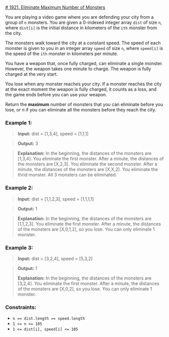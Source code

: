 [# 1921. Eliminate Maximum Number of Monsters](https://leetcode.com/problems/eliminate-maximum-number-of-monsters/)

You are playing a video game where you are defending your city from a group of `n` monsters. You are given a 0-indexed integer array `dist` of size `n`, where `dist[i]` is the initial distance in kilometers of the `ith` monster from the city.

The monsters walk toward the city at a constant speed. The speed of each monster is given to you in an integer array `speed` of size `n`, where `speed[i]` is the speed of the `ith` monster in kilometers per minute.

You have a weapon that, once fully charged, can eliminate a single monster. However, the weapon takes one minute to charge. The weapon is fully charged at the very start.

You lose when any monster reaches your city. If a monster reaches the city at the exact moment the weapon is fully charged, it counts as a loss, and the game ends before you can use your weapon.

Return the **maximum** number of monsters that you can eliminate before you lose, or n if you can eliminate all the monsters before they reach the city.

### Example 1:

> **Input:** dist = [1,3,4], speed = [1,1,1]

> **Output:** 3

> **Explanation:**
> In the beginning, the distances of the monsters are [1,3,4]. You eliminate the first monster.
> After a minute, the distances of the monsters are [X,2,3]. You eliminate the second monster.
> After a minute, the distances of the monsters are [X,X,2]. You eliminate the thrid monster.
> All 3 monsters can be eliminated.

### Example 2:

> **Input:** dist = [1,1,2,3], speed = [1,1,1,1]

> **Output:** 1

> **Explanation:**
> In the beginning, the distances of the monsters are [1,1,2,3]. You eliminate the first monster.
> After a minute, the distances of the monsters are [X,0,1,2], so you lose.
> You can only eliminate 1 monster.

### Example 3:

> **Input:** dist = [3,2,4], speed = [5,3,2]

> **Output:** 1
> 
> **Explanation:**
> In the beginning, the distances of the monsters are [3,2,4]. You eliminate the first monster.
> After a minute, the distances of the monsters are [X,0,2], so you lose.
> You can only eliminate 1 monster.
 

### Constraints:

- `n == dist.length == speed.length`
- `1 <= n <= 105`
- `1 <= dist[i], speed[i] <= 105`